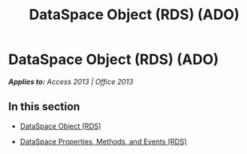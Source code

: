 ﻿---
title: DataSpace Object (RDS) (ADO)
TOCTitle: DataSpace Object (RDS)
ms:assetid: eb9d33ab-e71d-42e0-bbfc-d7de80656dae
ms:mtpsurl: https://msdn.microsoft.com/en-us/library/JJ250196(v=office.15)
ms:contentKeyID: 48548494
ms.date: 09/18/2015
mtps_version: v=office.15
---

# DataSpace Object (RDS) (ADO)


_**Applies to:** Access 2013 | Office 2013_

## In this section

  - [DataSpace Object (RDS)](dataspace-object-rds.md)

  - [DataSpace Properties, Methods, and Events (RDS)](dataspace-properties-methods-and-events-rds.md)

